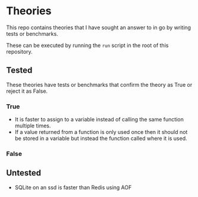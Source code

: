 # Theories

This repo contains theories that I have sought an answer to in go by writing tests or benchmarks.

These can be executed by running the `run` script in the root of this repository.

## Tested

These theories have tests or benchmarks that confirm the theory as True or reject it as False.

### True

- It is faster to assign to a variable instead of calling the same function multiple times.
- If a value returned from a function is only used once then it should not be stored in a variable but instead the function called where it is used.

### False

## Untested

- SQLite on an ssd is faster than Redis using AOF
